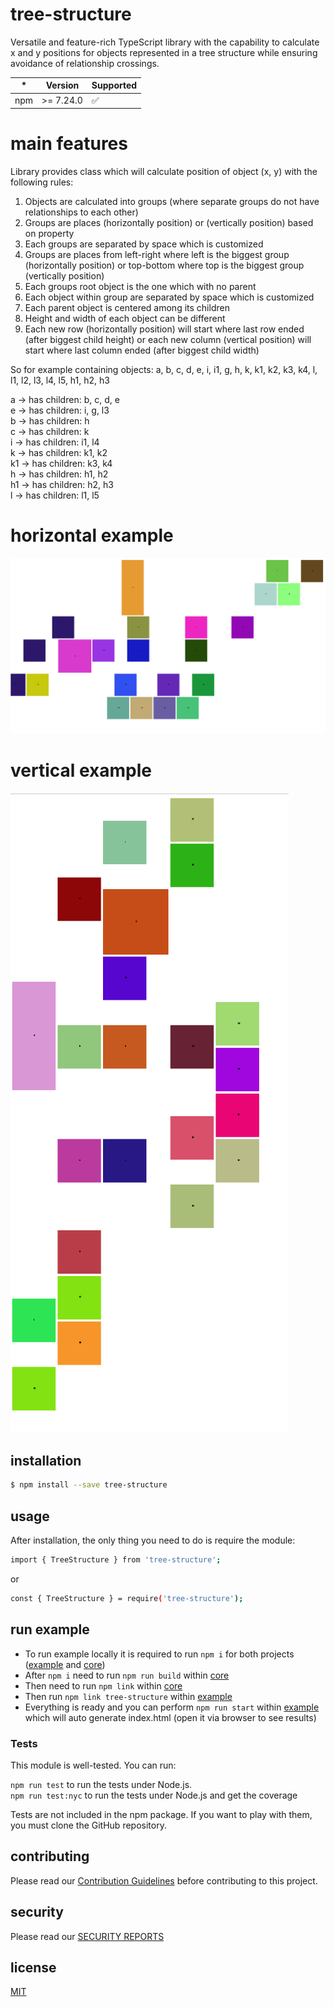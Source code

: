 # tree-structure

Versatile and feature-rich TypeScript library with the capability to calculate x and y positions for objects represented in a tree structure while ensuring avoidance of relationship crossings.

| \*  | Version   | Supported          |
| --- | --------- | ------------------ |
| npm | >= 7.24.0 | :white_check_mark: |

# main features

Library provides class which will calculate position of object (x, y) with the following rules:

1. Objects are calculated into groups (where separate groups do not have relationships to each other)
2. Groups are places (horizontally position) or (vertically position) based on property
3. Each groups are separated by space which is customized
4. Groups are places from left-right where left is the biggest group (horizontally position) or top-bottom where top is the biggest group (vertically position)
5. Each groups root object is the one which with no parent
6. Each object within group are separated by space which is customized
7. Each parent object is centered among its children
8. Height and width of each object can be different
9. Each new row (horizontally position) will start where last row ended (after biggest child height) or each new column (vertical position) will start where last column ended (after biggest child width)

So for example containing objects: a, b, c, d, e, i, i1, g, h, k, k1, k2, k3, k4, l, l1, l2, l3, l4, l5, h1, h2, h3

a -> has children: b, c, d, e <br/>
e -> has children: i, g, l3 <br/>
b -> has children: h <br/>
c -> has children: k <br/>
i -> has children: i1, l4 <br/>
k -> has children: k1, k2 <br/> 
k1 -> has children: k3, k4 <br/>
h -> has children: h1, h2 <br/>
h1 -> has children: h2, h3 <br/>
l -> has children: l1, l5 <br/>

# horizontal example

![alt text](https://github.com/piratuks/tree-structure/blob/main/object_example_horizontal.png?raw=true)

# vertical example

![alt text](https://github.com/piratuks/tree-structure/blob/main/object_example_vertical.png?raw=true)

## installation

```bash
$ npm install --save tree-structure
```

## usage

After installation, the only thing you need to do is require the module:

```bash
import { TreeStructure } from 'tree-structure';
```

or

```bash
const { TreeStructure } = require('tree-structure');
```

## run example

- To run example locally it is required to run `npm i` for both projects ([example](example) and [core](core))
- After `npm i` need to run `npm run build` within [core](core)
- Then need to run `npm link` within [core](core)
- Then run `npm link tree-structure` within [example](example)
- Everything is ready and you can perform `npm run start` within [example](example) which will auto generate index.html (open it via browser to see results) 

### Tests

This module is well-tested. You can run:

`npm run test` to run the tests under Node.js.
<br/>
`npm run test:nyc` to run the tests under Node.js and get the coverage

Tests are not included in the npm package. If you want to play with them, you must clone the GitHub repository.

## contributing

Please read our [Contribution Guidelines](CONTRIBUTING.md) before contributing to this project.

## security

Please read our [SECURITY REPORTS](SECURITY.md)

## license

[MIT](LICENSE)
